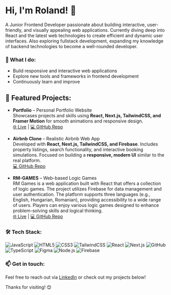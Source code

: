 # Hi, I'm Roland! 👋  

A Junior Frontend Developer passionate about building interactive, user-friendly, and visually appealing web applications. Currently diving deep into React and the latest web technologies to create efficient and dynamic user interfaces. Also exploring fullstack development, expanding my knowledge of backend technologies to become a well-rounded developer.

### 🌟 What I do:
- Build responsive and interactive web applications  
- Explore new tools and frameworks in frontend development  
- Continuously learn and improve  

## 📌 Featured Projects:

- **Portfolio** – Personal Portfolio Website  
  Showcases projects and skills using **React, Next.js, TailwindCSS, and Framer Motion** for smooth animations and responsive design.  
  [🌐 Live](https://github.com/Roland-Mehes/portfolio) | [💻 GitHub Repo](https://github.com/Roland-Mehes/portfolio)

- **Airbnb Clone** – Realistic Airbnb Web App  
  Developed with **React, Next.js, TailwindCSS, and Firebase**. Includes property listings, search functionality, and interactive booking simulations. Focused on building a **responsive, modern UI** similar to the real platform.  
  [💻 GitHub Repo](https://github.com/Roland-Mehes/airbnb-clone)

- **RM-GAMES** – Web-based Logic Games  
  RM Games is a web application built with React that offers a collection of logic games. The project utilizes Firebase for data management and user authentication. The platform supports three languages (e.g., English, Hungarian, Romanian), providing accessibility to a wide range of users. Players can enjoy various logic games designed to enhance problem-solving skills and logical thinking.  
  [🌐 Live](https://rm-games.netlify.app/) | [💻 GitHub Repo](https://github.com/Roland-Mehes/RM-Games)

### 🛠️ Tech Stack:


![JavaScript](https://img.shields.io/badge/JavaScript-F7DF1E?style=for-the-badge&logo=javascript&logoColor=black)
![HTML5](https://img.shields.io/badge/HTML5-E34F26?style=for-the-badge&logo=html5&logoColor=white)
![CSS3](https://img.shields.io/badge/CSS3-1572B6?style=for-the-badge&logo=css3&logoColor=white)
![TailwindCSS](https://img.shields.io/badge/TailwindCSS-06B6D4?style=for-the-badge&logo=tailwind-css&logoColor=white)
![React](https://img.shields.io/badge/React-61DAFB?style=for-the-badge&logo=react&logoColor=black)
![Next.js](https://img.shields.io/badge/Next.js-black?style=for-the-badge&logo=next.js&logoColor=white)
![GitHub](https://img.shields.io/badge/GitHub-181717?style=for-the-badge&logo=github&logoColor=white)
![TypeScript](https://img.shields.io/badge/TypeScript-3178C6?style=for-the-badge&logo=typescript&logoColor=white)
![Figma](https://img.shields.io/badge/Figma-F24E1E?style=for-the-badge&logo=figma&logoColor=white)
![Node.js](https://img.shields.io/badge/Node.js-339933?style=for-the-badge&logo=node.js&logoColor=white)
![Firebase](https://img.shields.io/badge/Firebase-FFCA28?style=for-the-badge&logo=firebase&logoColor=black)



### 📫 Get in touch:
Feel free to reach out via [LinkedIn](http://www.linkedin.com/in/roland-mehes) or check out my projects below!  

Thanks for visiting! 😊 
